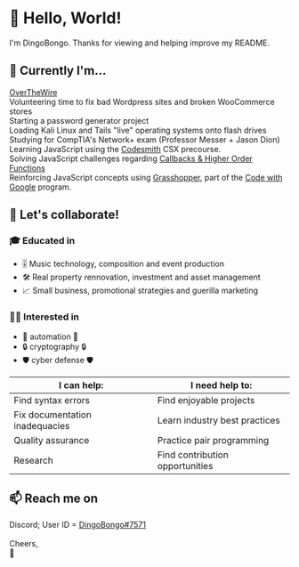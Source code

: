 <h1>👋 Hello, World!</h1>
I'm DingoBongo. Thanks for viewing and helping improve my README.
<h2>🌱 Currently I'm...</h2> 
<a href="(https://overthewire.org/wargames/bandit/bandit0.html)">OverTheWire</a>
<br>Volunteering time to fix bad Wordpress sites and broken WooCommerce stores
<br>Starting a password generator project
<br>Loading Kali Linux and Tails "live" operating systems onto flash drives
<br>Studying for CompTIA's Network+ exam (Professor Messer + Jason Dion)
<br>Learning JavaScript using the <a href="https://www.codesmith.io/">Codesmith</a> CSX precourse.
<br>Solving JavaScript challenges regarding <a href="https://csx.codesmith.io/public/callbacks/intro-callbacks-read">Callbacks & Higher Order Functions</a>
<br>Reinforcing JavaScript concepts using <a href="https://grasshopper.app/">Grasshopper</a>, part of the <a href="https://edu.google.com/code-with-google/">Code with Google</a> program.
<br>
<h2>💞️ Let's collaborate! </h2>
<h3>🎓 Educated in </h3> 
<ul>
  <li>🎚️ Music technology, composition and event production</li>
  <li>🛠️ Real property rennovation, investment and asset management</li>
  <li>📈 Small business, promotional strategies and guerilla marketing</li>
</ul>
<h3>👨‍💻 Interested in </h3>
<ul>
  <li>🤖 automation 🤖</li>
  <li> 🔒 cryptography 🔒</li>
  <li>🛡️ cyber defense 🛡️</li>
</ul>

I can help: | I need help to:  
------------ | -------------
Find syntax errors | Find enjoyable projects
Fix documentation inadequacies | Learn industry best practices
Quality assurance | Practice pair programming
Research | Find contribution opportunities 

<h2> 📫 Reach me on</h2>
Discord; User ID = <a href="https://discord.com/users/244560062486544412">DingoBongo#7571</a>
<br>
<br>Cheers,
<br>🦊

<!---
Squiikii/Squiikii is a ✨ special ✨ repository because its `README.md` (this file) appears on your GitHub profile.
You can click the Preview link to take a look at your changes.
--->
